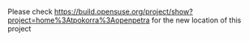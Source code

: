 Please check https://build.opensuse.org/project/show?project=home%3Atpokorra%3Aopenpetra for the new location of this project
